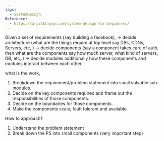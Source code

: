 ```yaml
---
tags:
  - SystemDesign
Reference:
  - https://arpitbhayani.me/system-design-for-beginners/
---
```

Given a set of requirements (say building a facebook),
-> decide architecture (what are the things require at top level say DBs, CDNs, Servers, etc,.)
-> decide components (say a component takes care of auth, then what are the components say how much server, what kind of servers, DB, etc,.)
-> decide modules
additionally how these components and modules interact between each other.

what is the work,
1. Breakdown the requirement/problem statement into small solvable sub-modules.
2. Decide on the key components required and frame out the responsibilities of those components.
3. Decide on the boundaries for those components.
4. Make the components scale, fault tolerant and available.

How to approach?
1. Understand the problem statement
2. Break down the PS into small components (very important step)